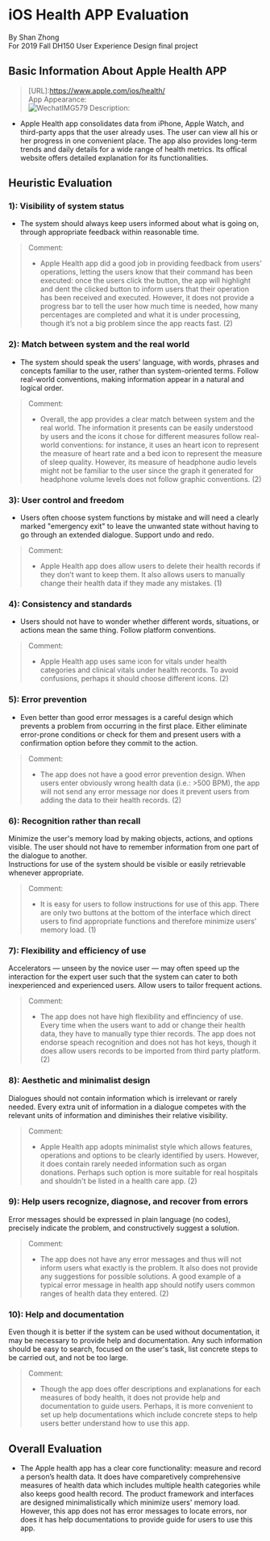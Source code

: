 iOS Health APP Evaluation
============================
By Shan Zhong <br>
For 2019 Fall DH150 User Experience Design final project <br>

## Basic Information About Apple Health APP
>[URL]:https://www.apple.com/ios/health/ <br>
>App Appearance: <br>
![WechatIMG579](https://user-images.githubusercontent.com/47996315/66733538-c138ea00-ee14-11e9-9eb7-c738a4f112ae.jpeg)
Description:<br>
* Apple Health app consolidates data from iPhone, Apple Watch, and third-party apps that the user already uses. The user can view all his or her progress in one convenient place. The app also provides long-term trends and daily details for a wide range of health metrics. Its offical website offers detailed explanation for its functionalities.

## Heuristic Evaluation
### 1): Visibility of system status
* The system should always keep users informed about what is going on, through appropriate feedback within reasonable time. <br>

>Comment: <br>
>* Apple Health app did a good job in providing feedback from users’ operations, letting the users know that their command has been executed: once the users click the button, the app will highlight and dent the clicked button to inform users that their operation has been received and executed. However, it does not provide a progress bar to tell the user how much time is needed, how many percentages are completed and what it is under processing, though it’s not a big problem since the app reacts fast. (2)

### 2): Match between system and the real world
* The system should speak the users' language, with words, phrases and concepts familiar to the user, rather than system-oriented terms. Follow real-world conventions, making information appear in a natural and logical order. <br>

>Comment: <br>
>* Overall, the app provides a clear match between system and the real world. The information it presents can be easily understood by users and the icons it chose for different measures follow real-world conventions: for instance, it uses an heart icon to represent the measure of heart rate and a bed icon to represent the measure of sleep quality. However, its measure of headphone audio levels might not be familiar to the user since the graph it generated for headphone volume levels does not follow graphic conventions. (2)

### 3): User control and freedom
* Users often choose system functions by mistake and will need a clearly marked "emergency exit" to leave the unwanted state without having to go through an extended dialogue. Support undo and redo. <br>

>Comment: <br>
>* Apple Health app does allow users to delete their health records if they don’t want to keep them. It also allows users to manually change their health data if they made any mistakes. (1)

### 4): Consistency and standards
* Users should not have to wonder whether different words, situations, or actions mean the same thing. Follow platform conventions.<br>

>Comment:<br>
>* Apple Health app uses same icon for vitals under health categories and clinical vitals under health records. To avoid confusions, perhaps it should choose different icons. (2)


### 5): Error prevention
* Even better than good error messages is a careful design which prevents a problem from occurring in the first place. Either eliminate error-prone conditions or check for them and present users with a confirmation option before they commit to the action.<br>

>Comment:<br>
>* The app does not have a good error prevention design. When users enter obviously wrong health data (i.e.: >500 BPM), the app will not send any error message nor does it prevent users from adding the data to their health records. (2)

### 6): Recognition rather than recall
Minimize the user's memory load by making objects, actions, and options visible. The user should not have to remember information from one part of the dialogue to another. <br>
Instructions for use of the system should be visible or easily retrievable whenever appropriate.<br>

>Comment: <br>
>* It is easy for users to follow instructions for use of this app. There are only two buttons at the bottom of the interface  which direct users to find appropriate functions and therefore minimize users' memory load. (1)

### 7): Flexibility and efficiency of use
Accelerators — unseen by the novice user — may often speed up the interaction for the expert user such that the system can cater to both inexperienced and experienced users. Allow users to tailor frequent actions. <br>

>Comment: <br>
>* The app does not have high flexibility and effinciency of use. Every time when the users want to add or change their health data, they have to manually type thier records. The app does not endorse speach recognition and does not has hot keys, though it does allow users records to be imported from third party platform. (2)

### 8): Aesthetic and minimalist design
Dialogues should not contain information which is irrelevant or rarely needed. Every extra unit of information in a dialogue competes with the relevant units of information and diminishes their relative visibility.<br>

>Comment:<br>
>* Apple Health app adopts minimalist style which allows features, operations and options to be clearly identified by users. However, it does contain rarely needed information such as organ donations. Perhaps such option is more suitable for real hospitals and shouldn't be listed in a health care app. (2)


### 9): Help users recognize, diagnose, and recover from errors
Error messages should be expressed in plain language (no codes), precisely indicate the problem, and constructively suggest a solution. <br>

>Comment:<br>
>* The app does not have any error messages and thus will not inform users what exactly is the problem. It also does not provide any suggestions for possible solutions. A good example of a typical error message in health app should notify users common ranges of health data they entered. (2)

### 10): Help and documentation
Even though it is better if the system can be used without documentation, it may be necessary to provide help and documentation. Any such information should be easy to search, focused on the user's task, list concrete steps to be carried out, and not be too large. <br>

>Comment: <br>
>* Though the app does offer descriptions and explanations for each measures of body health, it does not provide help and documentation to guide users. Perhaps, it is more convenient to set up help documentations which include concrete steps to help users better understand how to use this app. 

## Overall Evaluation
* The Apple health app has a clear core functionality: measure and record a person’s health data. It does have comparetively comprehensive measures of health data which includes multiple health categories while also keeps good health record. The product framework and interfaces are designed minimalistically which minimize users' memory load. However, this app does not has error messages to locate errors, nor does it has help documentations to provide guide for users to use this app.
